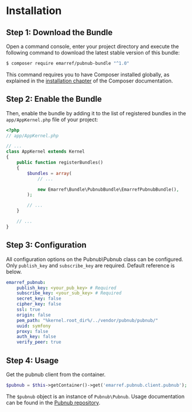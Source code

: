 Installation
============

Step 1: Download the Bundle
---------------------------

Open a command console, enter your project directory and execute the
following command to download the latest stable version of this bundle:

```bash
$ composer require emarref/pubnub-bundle "^1.0"
```

This command requires you to have Composer installed globally, as explained
in the [installation chapter](https://getcomposer.org/doc/00-intro.md)
of the Composer documentation.

Step 2: Enable the Bundle
-------------------------

Then, enable the bundle by adding it to the list of registered bundles
in the `app/AppKernel.php` file of your project:

```php
<?php
// app/AppKernel.php

// ...
class AppKernel extends Kernel
{
    public function registerBundles()
    {
        $bundles = array(
            // ...

            new Emarref\Bundle\PubnubBundle\EmarrefPubnubBundle(),
        );

        // ...
    }

    // ...
}
```

Step 3: Configuration
---------------------

All configuration options on the Pubnub\Pubnub class can be configured. Only
`publish_key` and `subscribe_key` are required. Default reference is below.

```yaml
emarref_pubnub:
    publish_key: <your_pub_key> # Required
    subscribe_key: <your_sub_key> # Required
    secret_key: false
    cipher_key: false
    ssl: true
    origin: false
    pem_path: "%kernel.root_dir%/../vendor/pubnub/pubnub/"
    uuid: symfony
    proxy: false
    auth_key: false
    verify_peer: true
```


Step 4: Usage
-------------

Get the pubnub client from the container.

```php
$pubnub = $this->getContainer()->get('emarref.pubnub.client.pubnub');
```

The `$pubnub` object is an instance of `Pubnub\Pubnub`. Usage documentation can
be found in the [Pubnub repository](https://github.com/pubnub/php).
